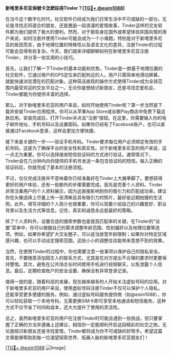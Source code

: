 **新喀里多尼亚保號卡怎麽註冊Tinder？[[TG💪+ @esim1088](https://t.me/s/esim1088)]**

在当今这个数字化时代，社交软件已经成为我们日常生活中不可或缺的一部分。无论是寻找志同道合的朋友，还是邂逅一段浪漫的爱情故事，Tinder这样的交友软件都为我们提供了极大的便利。然而，对于那些身在国外或希望体验异国风情的用户来说，如何注册并使用Tinder可能会成为一个小难题。特别是对于新喀里多尼亚的居民而言，由于地理位置的特殊性以及语言文化的差异，注册Tinder的过程可能会显得有些复杂。今天，我们就来详细聊聊如何在新喀里多尼亚注册Tinder，并分享一些实用的小技巧。

首先，让我们了解一下Tinder的基本功能和优势。Tinder是一款基于地理位置的社交软件，它通过用户的GPS定位来匹配附近的人。用户只需简单地滑动屏幕，就能快速浏览潜在的匹配对象。这种简洁直观的操作方式使得Tinder成为全球范围内最受欢迎的交友平台之一。无论你是想结识新朋友，还是寻找恋爱机会，Tinder都能为你提供丰富的选择。

那么，对于新喀里多尼亚的用户来说，如何开始使用Tinder呢？第一步当然是下载并安装Tinder应用程序。你可以从苹果App Store或谷歌Play商店中免费下载这款应用。安装完成后，打开Tinder并点击“注册”按钮。在这里，你需要输入你的电子邮件地址、手机号码以及设置密码。如果你已经有了Facebook账户，也可以直接通过Facebook登录，这样会更加方便快捷。

接下来是关键的一步——验证手机号码。Tinder要求每位用户必须绑定有效的手机号码，这是为了确保平台的安全性和真实性。对于新喀里多尼亚的用户来说，这一点尤为重要。你可以选择接收短信验证码的方式进行验证。通常情况下，Tinder会在几分钟内向你提供的手机号发送一条包含验证码的短信。输入正确的验证码后，你就完成了基本的注册流程。

不过，仅仅完成注册并不意味着你已经准备好在Tinder上大展拳脚了。要想获得更好的用户体验，还有一些额外的步骤需要完成。首先是完善个人资料。Tinder非常注重用户的个人资料展示，因为这直接影响到你的吸引力和匹配成功率。建议你在头像选择上尽量上传一张清晰且具有吸引力的照片，最好是近期拍摄的生活照。此外，填写详细的个人简介也很重要，你可以简要介绍自己的兴趣爱好、职业背景以及生活方式等信息。记住，真实和诚恳永远是最好的策略。

除了个人资料外，设置合适的搜索参数也是提高匹配率的关键。在Tinder的“设置”菜单中，你可以根据自己的需求调整年龄范围、性别偏好以及地理位置等选项。例如，如果你希望扩大交友圈子，可以适当放宽年龄限制；如果你对特定区域感兴趣，也可以手动设定搜索范围。这些小小的调整往往能带来意想不到的效果。

当然，在使用Tinder的过程中，你也需要注意一些事项以保护自己的隐私安全。首先，不要随意添加陌生人的联系方式，尤其是在对方提出不合理的要求时更要保持警惕。其次，避免在公共场合长时间使用手机进行视频聊天，以免泄露个人信息。最后，定期检查账户的安全设置，确保没有异常登录记录。

值得一提的是，随着科技的发展，现在越来越多的人开始关注虚拟号码的应用。对于新喀里多尼亚的用户来说，使用虚拟号码注册Tinder不仅可以保护个人隐私，还能享受更多便捷的服务。例如，通过虚拟号码服务提供商（如@esim1088），你可以轻松获取一个本地号码，无需更换SIM卡即可享受本地通话和短信服务。这种方式不仅节省了时间和成本，还大大提升了使用的灵活性。

总之，虽然新喀里多尼亚的用户在注册Tinder时可能会遇到一些挑战，但只要掌握了正确的方法并遵循上述建议，相信你一定能顺利开启这段精彩的社交之旅。无论是结识新朋友还是寻找爱情，Tinder都将成为你不可或缺的好帮手。希望这篇文章能够帮助到每一位渴望探索世界、拓展人脉的新喀里多尼亚朋友们！

[[TG💪+ @esim1088](https://t.me/s/esim1088) ![Image](https://i.postimg.cc/4NQfJmqS/Snipaste-2025-05-13-00-14-12.png)]